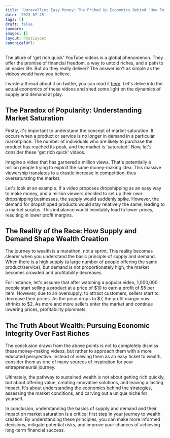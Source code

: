 ```yaml
---
title: 'Unravelling Easy Money: The F*cked Up Economics Behind "How To Make Money" Videos'
date: '2023-07-25'
tags: []
draft: false
summary:
images: []
layout: PostLayout
canonicalUrl:
---
```


The allure of 'get rich quick' YouTube videos is a global phenomenon. They offer the promise of financial freedom, a way to untold riches, and a path to an easier life. But do they really deliver? The answer isn't as simple as the videos would have you believe.

I wrote a thread about it on twitter, you can read it [here](https://twitter.com/HeydayAcolyte/status/1683338485464178688). Let's delve into the actual economics of these videos and shed some light on the dynamics of supply and demand at play.

## The Paradox of Popularity: Understanding Market Saturation

Firstly, it's important to understand the concept of market saturation. It occurs when a product or service is no longer in demand in a particular marketplace. The number of individuals who are likely to purchase the product has reached its peak, and the market is 'saturated.' Now, let's consider these 'get rich quick' videos.

Imagine a video that has garnered a million views. That's potentially a million people trying to exploit the same money-making idea. This massive viewership translates to a drastic increase in competition, thus oversaturating the market.

Let's look at an example. If a video proposes dropshipping as an easy way to make money, and a million viewers decided to set up their own dropshipping businesses, the supply would suddenly spike. However, the demand for dropshipped products would stay relatively the same, leading to a market surplus. This imbalance would inevitably lead to lower prices, resulting in lower profit margins.

## The Reality of the Race: How Supply and Demand Shape Wealth Creation

The journey to wealth is a marathon, not a sprint. This reality becomes clearer when you understand the basic principle of supply and demand. When there is a high supply (a large number of people offering the same product/service), but demand is not proportionately high, the market becomes crowded and profitability decreases.

For instance, let's assume that after watching a popular video, 1,000,000 people start selling a product at a price of $10 to earn a profit of $5 per item. However, due to an oversupply, to attract customers, sellers start to decrease their prices. As the price drops to $7, the profit margin now shrinks to $2. As more and more sellers enter the market and continue lowering prices, profitability plummets.

## The Truth About Wealth: Pursuing Economic Integrity Over Fast Riches

The conclusion drawn from the above points is not to completely dismiss these money-making videos, but rather to approach them with a more educated perspective. Instead of viewing them as an easy ticket to wealth, consider them as one of many sources of inspiration for your entrepreneurial journey.

Ultimately, the pathway to sustained wealth is not about getting rich quickly, but about offering value, creating innovative solutions, and leaving a lasting impact. It's about understanding the economics behind the strategies, assessing the market conditions, and carving out a unique niche for yourself.

In conclusion, understanding the basics of supply and demand and their impact on market saturation is a critical first step in your journey to wealth creation. By understanding these principles, you can make more informed decisions, mitigate potential risks, and improve your chances of achieving long-term financial success.
